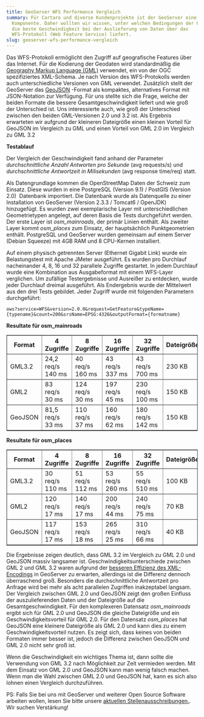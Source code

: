 ```yaml
---
title: GeoServer WFS Performance Vergleich
summary: Für Cartaro und diverse Kundenprojekte ist der GeoServer eine zentrale
  Komponente. Daher wollten wir wissen, unter welchen Bedingungen der GeoServer
  die beste Geschwindigkeit bei der Auslieferung von Daten über das
  WFS-Protokoll (Web Feature Service) liefert.
slug: geoserver-wfs-performance-vergleich
---
```

Das WFS-Protokoll ermöglicht den Zugriff auf geografische Features über das Internet. Für die Kodierung der Geodaten wird standardmäßig die [Geography Markup Language (GML)](http://www.opengeospatial.org/standards/gml) verwendet, ein von der OGC spezifiziertes XML-Schema. Je nach Version des WFS-Protokolls werden auch unterschiedliche Versionen von GML verwendet. Zusätzlich stellt der GeoServer das [GeoJSON](http://www.geojson.org) -Format als kompaktes, alternatives Format mit JSON-Notation zur Verfügung. Für uns stellte sich die Frage, welche der beiden Formate die bessere Gesamtgeschwindigkeit liefert und wie groß der Unterschied ist. Uns interessierte auch, wie groß der Unterschied zwischen den beiden GML-Versionen 2.0 und 3.2 ist. Als Ergebnis erwarteten wir aufgrund der kleineren Dateigröße einen kleinen Vorteil für GeoJSON im Vergleich zu GML und einen Vorteil von GML 2.0 im Vergleich zu GML 3.2

**Testablauf**

Der Vergleich der Geschwindigkeit fand anhand der Parameter _durchschnittliche Anzahl Antworten pro Sekunde_ (avg requests/s) und _durchschnittliche Antwortzeit in Milisekunden_ (avg response time/req) statt.

Als Datengrundlage kommen die OpenStreetMap Daten der Schweiz zum Einsatz. Diese wurden in eine PostgreSQL (Version 9.1) / PostGIS (Version 2.0)  Datenbank importiert. Die Datenbank wurde als Datenquelle zu einer Installation von GeoServer (Version 2.3.3 / Tomcat6 / OpenJDK) hinzugefügt. Es wurden zwei exemplarische Layer mit unterschiedlichen Geometrietypen angelegt, auf deren Basis die Tests durchgeführt werden. Der erste Layer ist _osm\_mainroads_, der primär Linien enthält. Als zweiter Layer kommt _osm\_places_ zum Einsatz, der hauptsächlich Punktgeometrien enthält. PostgreSQL und GeoServer wurden gemeinsam auf einem Server (Debian Squeeze) mit 4GB RAM und 8 CPU-Kernen installiert.

Auf einem physisch getrennten Server (Ethernet Gigabit Link) wurde ein Belastungstest mit Apache JMeter ausgeführt. Es wurden pro Durchlauf nacheinander 4, 8, 16 und 32 parallele Zugriffe gestartet. In jedem Durchlauf wurde eine Kombination aus Ausgabeformat mit einem WFS-Layer verglichen. Um zufällige Testergebnisse und Ausreißer zu entdecken, wurde jeder Durchlauf dreimal ausgeführt. Als Endergebnis wurde der Mittelwert aus den drei Tests gebildet. Jeder Zugriff wurde mit folgenden Parametern durchgeführt:

```
ows?service=WFS&version=2.0.0&request=GetFeature&typeName={typename}&count=200&srsName=EPSG:4326&outputFormat={formatname}
```

**Resultate für osm\_mainroads**

<table border="1">
   <tbody>
      <tr>
         <th>Format</th>
         <th>4 Zugriffe</th>
         <th>8 Zugriffe</th>
         <th>16 Zugriffe</th>
         <th>32 Zugriffe</th>
         <th>Dateigröße</th>
      </tr>
      <tr>
         <td>GML3.2</td>
         <td>24,2 req/s<br>140 ms</td>
         <td>40 req/s<br>160 ms</td>
         <td>43 req/s<br>337 ms</td>
         <td>43 req/s<br>700 ms</td>
         <td>230 KB</td>
      </tr>
      <tr>
         <td>GML2</td>
         <td>83 req/s<br>30 ms</td>
         <td>124 req/s<br>30 ms</td>
         <td>197 req/s<br>45 ms</td>
         <td>230 req/s<br>100 ms</td>
         <td>150 KB</td>
      </tr>
      <tr>
         <td>GeoJSON</td>
         <td>81,5 req/s<br>33 ms</td>
         <td>110 req/s<br>37 ms</td>
         <td>160 req/s<br>62 ms</td>
         <td>180 req/s<br>142 ms</td>
         <td>150 KB</td>
      </tr>
   </tbody>
</table>

**Resultate für osm\_places**

<table border="1">
   <tbody>
      <tr>
         <th>Format</th>
         <th>4 Zugriffe</th>
         <th>8 Zugriffe</th>
         <th>16 Zugriffe</th>
         <th>32 Zugriffe</th>
         <th>Dateigröße</th>
      </tr>
      <tr>
         <td>GML3.2</td>
         <td>30 req/s<br>110 ms</td>
         <td>51 req/s<br>112 ms</td>
         <td>53 req/s<br>260 ms</td>
         <td>55 req/s<br>510 ms</td>
         <td>100 KB</td>
      </tr>
      <tr>
         <td>GML2</td>
         <td>120 req/s<br>17 ms</td>
         <td>140 req/s<br>17 ms</td>
         <td>200 req/s<br>44 ms</td>
         <td>240 req/s<br>75 ms</td>
         <td>70 KB</td>
      </tr>
      <tr>
         <td>GeoJSON</td>
         <td>117 req/s<br>17 ms</td>
         <td>153 req/s<br>18 ms</td>
         <td>265 req/s<br>25 ms</td>
         <td>310 req/s<br>66 ms</td>
         <td>40 KB</td>
      </tr>
   </tbody>
</table>

Die Ergebnisse zeigen deutlich, dass GML 3.2 im Vergleich zu GML 2.0 und GeoJSON massiv langsamer ist. Geschwindigkeitsunterschiede zwischen GML 2 und GML 3.2 waren aufgrund der [besseren Effizienz des XML-Encodings](http://osgeo-org.1560.n6.nabble.com/WFS-1-0-WFS-1-1-and-WFS-2-0-performance-issue-td5034498.html) in GeoServer zu erwarten, allerdings ist die Differenz dennoch überraschend groß. Besonders die durchschnittliche Antwortzeit pro Anfrage wird bei mehr als acht parallelen Zugriffen inakzeptabel langsam. Der Vergleich zwischen GML 2.0 und GeoJSON zeigt den großen Einfluss der auszulieferenden Daten und der Dateigröße auf die Gesamtgeschwindigkeit. Für den komplexeren Datensatz _osm\_mainroads_ ergibt sich für GML 2.0 und GeoJSON die gleiche Dateigröße und ein Geschwindigkeitsvorteil für GML 2.0. Für den Datensatz _osm\_places_ hat GeoJSON eine kleinere Dateigröße als GML 2.0 und kann dies zu einem Geschwindigkeitsvorteil nutzen. Es zeigt sich, dass keines von beiden Formaten immer besser ist, jedoch die Differenz zwischen GeoJSON und GML 2.0 nicht sehr groß ist.

Wenn die Geschwindigkeit ein wichtiges Thema ist, dann sollte die Verwendung von GML 3.2 nach Möglichkeit zur Zeit vermieden werden. Mit dem Einsatz von GML 2.0 und GeoJSON kann man wenig falsch machen. Wenn man die Wahl zwischen GML 2.0 und GeoJSON hat, kann es sich also lohnen einen Vergleich durchzuführen.

PS: Falls Sie bei uns mit GeoServer und weiterer Open Source Software arbeiten wollen, lesen Sie bitte unsere [aktuellen Stellenausschreibungen.](https://www.geops.de/jobs). Wir suchen Verstärkung!